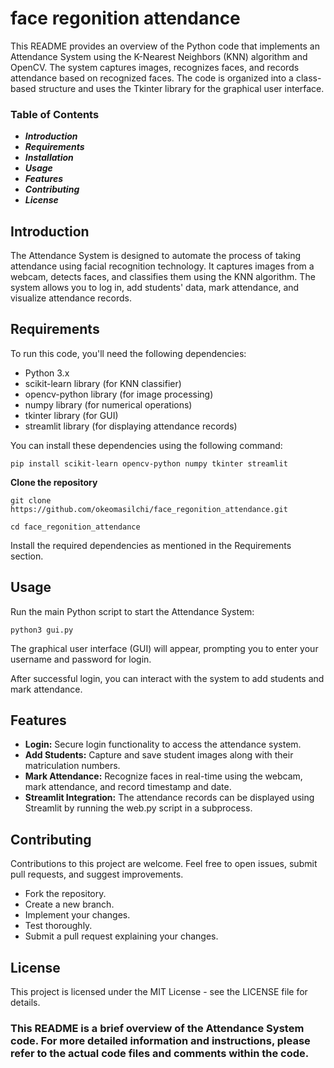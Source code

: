 # face regonition attendance

This README provides an overview of the Python code that implements an Attendance System using the K-Nearest Neighbors (KNN) algorithm and OpenCV. The system captures images, recognizes faces, and records attendance based on recognized faces. The code is organized into a class-based structure and uses the Tkinter library for the graphical user interface.

### Table of Contents
* **_Introduction_**
* **_Requirements_**
* **_Installation_**
* **_Usage_**
* **_Features_**
* **_Contributing_**
* **_License_**

## Introduction
The Attendance System is designed to automate the process of taking attendance using facial recognition technology. It captures images from a webcam, detects faces, and classifies them using the KNN algorithm. The system allows you to log in, add students' data, mark attendance, and visualize attendance records.

## Requirements
To run this code, you'll need the following dependencies:

* Python 3.x
* scikit-learn library (for KNN classifier)
* opencv-python library (for image processing)
* numpy library (for numerical operations)
* tkinter library (for GUI)
* streamlit library (for displaying attendance records)

You can install these dependencies using the following command:

`pip install scikit-learn opencv-python numpy tkinter streamlit`

**Clone the repository**

`git clone https://github.com/okeomasilchi/face_regonition_attendance.git`

`cd face_regonition_attendance`

Install the required dependencies as mentioned in the Requirements section.

## Usage
Run the main Python script to start the Attendance System:

`python3 gui.py`

The graphical user interface (GUI) will appear, prompting you to enter your username and password for login.

After successful login, you can interact with the system to add students and mark attendance.

## Features
* **Login:** Secure login functionality to access the attendance system.
* **Add Students:** Capture and save student images along with their matriculation numbers.
* **Mark Attendance:** Recognize faces in real-time using the webcam, mark attendance, and record timestamp and date.
* **Streamlit Integration:** The attendance records can be displayed using Streamlit by running the web.py script in a subprocess.

## Contributing
Contributions to this project are welcome. Feel free to open issues, submit pull requests, and suggest improvements.

* Fork the repository.
* Create a new branch.
* Implement your changes.
* Test thoroughly.
* Submit a pull request explaining your changes.

## License
This project is licensed under the MIT License - see the LICENSE file for details.

### This README is a brief overview of the Attendance System code. For more detailed information and instructions, please refer to the actual code files and comments within the code.
